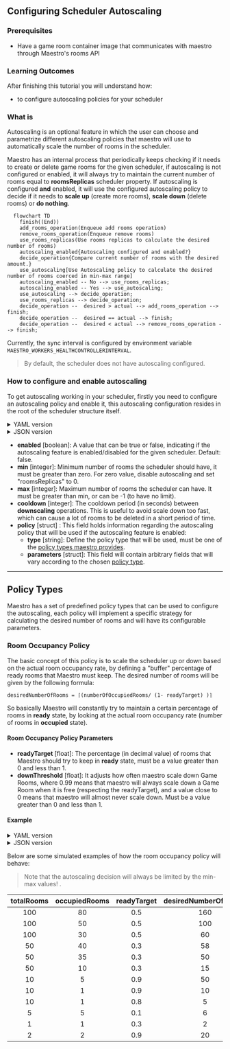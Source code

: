 ## Configuring Scheduler Autoscaling

### Prerequisites

- Have a game room container image that communicates with maestro through Maestro's rooms API

### Learning Outcomes

After finishing this tutorial you will understand how:

- to configure autoscaling policies for your scheduler

### What is
Autoscaling is an optional feature in which the user can choose and parametrize different autoscaling policies that maestro
will use to automatically scale the number of rooms in the scheduler.

Maestro has an internal process that periodically keeps checking if it needs to create or delete game rooms for the given scheduler,
if autoscaling is not configured or enabled, it will always try to maintain the current number of rooms equal to **roomsReplicas** scheduler property.
If autoscaling is configured **and** enabled, it will use the configured autoscaling policy to decide if it needs to **scale up** (create more rooms), 
**scale down** (delete rooms) or **do nothing**.

```mermaid
  flowchart TD
    finish((End))
    add_rooms_operation(Enqueue add rooms operation)
    remove_rooms_operation(Enqueue remove rooms)
    use_rooms_replicas(Use rooms replicas to calculate the desired number of rooms)
    autoscaling_enabled{Autoscaling configured and enabled?}
    decide_operation{Compare current number of rooms with the desired amount.}
    use_autoscaling[Use Autoscaling policy to calculate the desired number of rooms coerced in min-max range]
    autoscaling_enabled -- No --> use_rooms_replicas;
    autoscaling_enabled -- Yes --> use_autoscaling;
    use_autoscaling --> decide_operation;
    use_rooms_replicas --> decide_operation;
    decide_operation --  desired > actual --> add_rooms_operation --> finish;
    decide_operation --  desired == actual --> finish;
    decide_operation --  desired < actual --> remove_rooms_operation --> finish;
```

Currently, the sync interval is configured by environment variable `MAESTRO_WORKERS_HEALTHCONTROLLERINTERVAL`.

> By default, the scheduler does not have autoscaling configured.

### How to configure and enable autoscaling
To get autoscaling working in your scheduler, firstly you need to configure an autoscaling policy and enable it, this autoscaling
configuration resides in the root of the scheduler structure itself.

[comment]: <> (YAML version)
<details>
    <summary>YAML version</summary>
    <div class="highlight highlight-source-yaml position-relative overflow-auto">
        <pre>
name: String
game: String
...
autoscaling:
  enabled: true
  min: 1
  max: 10
  cooldown: 60
  policy:
    type: roomOccupancy
    parameters:
      ...
      // Will vary according to the policy type.
        </pre>
    </div>
</details>


[comment]: <> (JSON version)
<details>
    <summary>JSON version</summary>
    <div class="highlight highlight-source-yaml position-relative overflow-auto">
        <pre>
{
  "name": "test",
  "game": "multiplayer",
  ...
  "autoscaling": {
    "enabled": true,
    "min": 10,
    "max": 300,
    "cooldown": 60,
    "policy": {
      "type": "roomOccupancy",
      "parameters": {
        ...
        // Will vary according to the policy type.
      }
    }
  }
}
        </pre>
    </div>
</details>

- **enabled** [boolean]: A value that can be true or false, indicating if the autoscaling feature is enabled/disabled for the given scheduler. Default: false.
- **min** [integer]: Minimum number of rooms the scheduler should have, it must be greater than zero. For zero value, disable autoscaling and set "roomsReplicas" to 0.
- **max** [integer]: Maximum number of rooms the scheduler can have. It must be greater than min, or can be -1 (to have no limit).
- **cooldown** [integer]: The cooldown period (in seconds) between **downscaling** operations. This is useful to avoid scale down too fast, 
  which can cause a lot of rooms to be deleted in a short period of time.
- **policy** [struct] : This field holds information regarding the autoscaling policy that will be used if the autoscaling feature is enabled:
  - **type** [string]:  Define the policy type that will be used, must be one of the [policy types maestro provides](#policy-types).
  - **parameters** [struct]: This field will contain arbitrary fields that will vary according to the chosen [policy type](#policy-types).


-------

## Policy Types
Maestro has a set of predefined policy types that can be used to configure the autoscaling, each policy will implement
a specific strategy for calculating the desired number of rooms and will have its configurable parameters.

### Room Occupancy Policy
The basic concept of this policy is to scale the scheduler up or down based on the actual room occupancy rate, by defining a "buffer" percentage
of ready rooms that Maestro must keep. The desired number of rooms will be given by the following formula:

`desiredNumberOfRooms = ⌈(numberOfOccupiedRooms/ (1- readyTarget) )⌉`

So basically Maestro will constantly try to maintain a certain percentage of rooms in **ready** state, by looking at the
actual room occupancy rate (number of rooms in **occupied** state).

#### Room Occupancy Policy Parameters
- **readyTarget** [float]: The percentage (in decimal value) of rooms that Maestro should try to keep in **ready** state, must be a value greater than 0 and less than 1.
- **downThreshold** [float]: It adjusts how often maestro scale down Game Rooms, where 0.99 means that maestro will always scale down a Game Room when it is free (respecting the readyTarget), and a value close to 0 means that maestro will almost never scale down. Must be a value greater than 0 and less than 1.

#### Example

[comment]: <> (YAML version)
<details>
    <summary>YAML version</summary>
    <div class="highlight highlight-source-yaml position-relative overflow-auto">
        <pre>
name: String
game: String
...
autoscaling:
  enabled: true
  min: 1
  max: 10
  policy:
    type: roomOccupancy
    parameters:
      roomOccupancy:
        readyTarget: 0.5
        </pre>
    </div>
</details>

[comment]: <> (JSON version)
<details>
    <summary>JSON version</summary>
    <div class="highlight highlight-source-yaml position-relative overflow-auto">
        <pre>
{
  "autoscaling": {
    "enabled": true,
    "min": 10,
    "max": 300,
    "policy": {
      "type": "roomOccupancy",
      "parameters": {
        "roomOccupancy": {
          "readyTarget": 0.5
        }
      }
    }
  }
}
        </pre>
    </div>
</details>

Below are some simulated examples of how the room occupancy policy will behave:

> Note that the autoscaling decision will always be limited by the min-max values! .

| totalRooms | occupiedRooms | readyTarget | desiredNumberOfRooms | autoscalingDecision |
|:----------:|:-------------:|:-----------:|:--------------------:|:-------------------:|
|    100     |      80       |     0.5     |          160         |    Scale Up: +60    |
|    100     |      50       |     0.5     |          100         |    Do Nothing: 0    |
|    100     |      30       |     0.5     |          60          |   Scale Down: -40   |
|     50     |      40       |     0.3     |          58          |    Scale Up: +8     |
|     50     |      35       |     0.3     |          50          |    Do Nothing: 0    |
|     50     |      10       |     0.3     |          15          |   Scale Down: -35   |
|     10     |       5       |     0.9     |          50          |    Scale Up: +40    |
|     10     |       1       |     0.9     |          10          |    Do Nothing: 0    |
|     10     |       1       |     0.8     |           5          |   Scale Down: -5    |
|     5      |       5       |     0.1     |           6          |    Scale Up: +1     |
|     1      |       1       |     0.3     |           2          |    Scale Up: +1     |
|     2      |       2       |     0.9     |          20          |    Scale Up: +18    |

